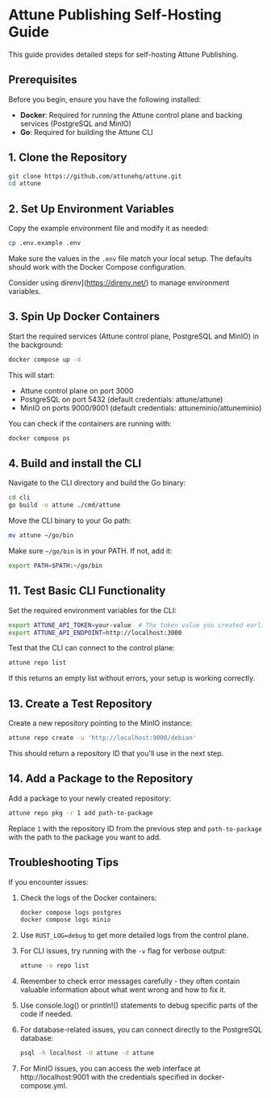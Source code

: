# Attune Publishing Self-Hosting Guide

This guide provides detailed steps for self-hosting Attune Publishing.

## Prerequisites

Before you begin, ensure you have the following installed:

- **Docker**: Required for running the Attune control plane and backing services (PostgreSQL and MinIO)
- **Go**: Required for building the Attune CLI

## 1. Clone the Repository

```bash
git clone https://github.com/attunehq/attune.git
cd attune
```

## 2. Set Up Environment Variables

Copy the example environment file and modify it as needed:

```bash
cp .env.example .env
```

Make sure the values in the `.env` file match your local setup. The defaults should work with the Docker Compose configuration.

Consider using direnv](https://direnv.net/) to manage environment variables.

## 3. Spin Up Docker Containers

Start the required services (Attune control plane, PostgreSQL and MinIO) in the background:

```bash
docker compose up -d
```

This will start:
- Attune control plane on port 3000
- PostgreSQL on port 5432 (default credentials: attune/attune)
- MinIO on ports 9000/9001 (default credentials: attuneminio/attuneminio)

You can check if the containers are running with:

```bash
docker compose ps
```

## 4. Build and install the CLI

Navigate to the CLI directory and build the Go binary:

```bash
cd cli
go build -o attune ./cmd/attune
```

Move the CLI binary to your Go path:

```bash
mv attune ~/go/bin
```

Make sure `~/go/bin` is in your PATH. If not, add it:

```bash
export PATH=$PATH:~/go/bin
```

## 11. Test Basic CLI Functionality

Set the required environment variables for the CLI:

```bash
export ATTUNE_API_TOKEN=your-value  # The token value you created earlier
export ATTUNE_API_ENDPOINT=http://localhost:3000
```

Test that the CLI can connect to the control plane:

```bash
attune repo list
```

If this returns an empty list without errors, your setup is working correctly.

## 13. Create a Test Repository

Create a new repository pointing to the MinIO instance:

```bash
attune repo create -u 'http://localhost:9000/debian'
```

This should return a repository ID that you'll use in the next step.

## 14. Add a Package to the Repository

Add a package to your newly created repository:

```bash
attune repo pkg -r 1 add path-to-package
```

Replace `1` with the repository ID from the previous step and `path-to-package` with the path to the package you want to add.

## Troubleshooting Tips

If you encounter issues:

1. Check the logs of the Docker containers:
   ```bash
   docker compose logs postgres
   docker compose logs minio
   ```

2. Use `RUST_LOG=debug` to get more detailed logs from the control plane.

3. For CLI issues, try running with the `-v` flag for verbose output:
   ```bash
   attune -v repo list
   ```

4. Remember to check error messages carefully - they often contain valuable information about what went wrong and how to fix it.

5. Use console.log() or println!() statements to debug specific parts of the code if needed.

6. For database-related issues, you can connect directly to the PostgreSQL database:
   ```bash
   psql -h localhost -U attune -d attune
   ```

7. For MinIO issues, you can access the web interface at http://localhost:9001 with the credentials specified in docker-compose.yml.
